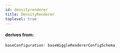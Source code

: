 ```yaml
---
id: densityrenderer
title: DensityRenderer
toplevel: true
---
```


#### derives from:

```js
baseConfiguration: baseWiggleRendererConfigSchema
```
